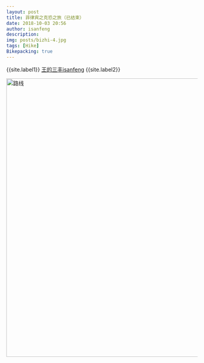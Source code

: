 ```yaml
---
layout: post
title: 菲律宾之克恐之旅（已结束）
date: 2018-10-03 20:56
author: isanfeng
description: 
img: posts/bizhi-4.jpg
tags: [Hike]
Bikepacking: true
---
```

{{site.label1}} <a href="https://isanfeng.github.io" target="\_blank">王的三丰isanfeng</a> {{site.label2}}

<img class="alignnone size-full wp-image-927" src="https://isanfeng.files.wordpress.com/2019/01/路线.png" alt="路线" width="895" height="734" />
